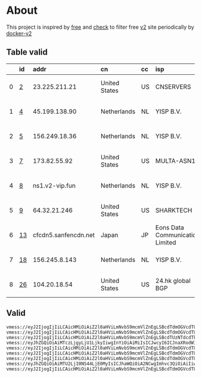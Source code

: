 
# About

This project is inspired by [free](https://github.com/freefq/free) and [check](https://github.com/yeahwu/check) to filter free [v2](https://github.com/v2fly/v2ray-core) site periodically by [docker-v2](https://hub.docker.com/r/v2ray/official)

    

## Table valid
|    | id                   | addr                 | cn            | cc   | isp                              | ip                                  | chatgpt          |
|---:|:---------------------|:---------------------|:--------------|:-----|:---------------------------------|:------------------------------------|:-----------------|
|  0 | [2](config/2.json)   | 23.225.211.21        | United States | US   | CNSERVERS                        | 23.225.57.210                       | Yes (Region: US) |
|  1 | [4](config/4.json)   | 45.199.138.90        | Netherlands   | NL   | YISP B.V.                        | 154.84.1.159                        | Yes (Region: NL) |
|  2 | [5](config/5.json)   | 156.249.18.36        | Netherlands   | NL   | YISP B.V.                        | 2a02:2a38:1:2796:ec4:7aff:fe81:7d76 | Yes (Region: US) |
|  3 | [7](config/7.json)   | 173.82.55.92         | United States | US   | MULTA-ASN1                       | 23.234.230.34                       | Yes (Region: US) |
|  4 | [8](config/8.json)   | ns1.v2-vip.fun       | Netherlands   | NL   | YISP B.V.                        | 154.84.1.230                        | Yes (Region: NL) |
|  5 | [9](config/9.json)   | 64.32.21.246         | United States | US   | SHARKTECH                        | 107.167.24.162                      | Yes (Region: US) |
|  6 | [13](config/13.json) | cfcdn5.sanfencdn.net | Japan         | JP   | Eons Data Communications Limited | 38.207.152.105                      | Yes (Region: US) |
|  7 | [18](config/18.json) | 156.245.8.143        | Netherlands   | NL   | YISP B.V.                        | 154.84.1.139                        | Yes (Region: NL) |
|  8 | [26](config/26.json) | 104.20.18.54         | United States | US   | 24.hk global BGP                 | 163.197.245.87                      | Yes (Region: US) |

## Valid
```
vmess://eyJ2IjogIjIiLCAicHMiOiAiZ2l0aHViLmNvbS9mcmVlZnEgLSBcdTdmOGVcdTU2ZmRcdTUyYTBcdTUyMjlcdTc5OGZcdTVjM2NcdTRlOWFcdTVkZGVcdTZkMWJcdTY3NDlcdTc3ZjZDZXJhTmV0d29ya3NcdTY1NzBcdTYzNmVcdTRlMmRcdTVmYzMgMiIsICJhZGQiOiAiMjMuMjI1LjIxMS4yMSIsICJwb3J0IjogIjQyOTQxIiwgInR5cGUiOiAibm9uZSIsICJpZCI6ICI0MTgwNDhhZi1hMjkzLTRiOTktOWIwYy05OGNhMzU4MGRkMjQiLCAiYWlkIjogIjY0IiwgIm5ldCI6ICJ0Y3AiLCAicGF0aCI6ICIvIiwgImhvc3QiOiAiIiwgInRscyI6ICIifQ==
vmess://eyJ2IjogIjIiLCAicHMiOiAiZ2l0aHViLmNvbS9mcmVlZnEgLSBcdTdmOGVcdTU2ZmRcdTUyYTBcdTUyMjlcdTc5OGZcdTVjM2NcdTRlOWFcdTVkZGVcdTU3MjNcdTRmNTVcdTU4NWVNVUxUQUNPTVx1NjczYVx1NjIzZiA0IiwgImFkZCI6ICI0NS4xOTkuMTM4LjkwIiwgInBvcnQiOiAiNDExNDQiLCAiaWQiOiAiMDc4ZWIyNGQtOGQxZC00ZmJkLWI5MTQtZWU1OGE4OTdhMzVlIiwgImFpZCI6ICI2NCIsICJzY3kiOiAiYXV0byIsICJuZXQiOiAidGNwIiwgInR5cGUiOiAibm9uZSIsICJob3N0IjogIiIsICJwYXRoIjogIi8iLCAidGxzIjogIiIsICJzbmkiOiAiIn0=
vmess://eyJ2IjogIjIiLCAicHMiOiAiZ2l0aHViLmNvbS9mcmVlZnEgLSBcdTUzNTdcdTk3NWVcdThjNmFcdTc2N2JcdTc3MDFcdTdlYTZcdTdmZjBcdTUxODVcdTY1YWZcdTU4MjFDbG91ZGlubm92YXRpb25cdTY1NzBcdTYzNmVcdTRlMmRcdTVmYzMgNSIsICJhZGQiOiAiMTU2LjI0OS4xOC4zNiIsICJwb3J0IjogIjQ4MjIyIiwgInR5cGUiOiAibm9uZSIsICJpZCI6ICI0MTgwNDhhZi1hMjkzLTRiOTktOWIwYy05OGNhMzU4MGRkMjQiLCAiYWlkIjogIjY0IiwgIm5ldCI6ICJ0Y3AiLCAicGF0aCI6ICIva3BseHZ3cyIsICJob3N0IjogIiIsICJ0bHMiOiAiIn0=
vmess://eyJhZGQiOiAiMTczLjgyLjU1LjkyIiwgInYiOiAiMiIsICJwcyI6ICJnaXRodWIuY29tL2ZyZWVmcSAtIFx1N2Y4ZVx1NTZmZFx1NTJhMFx1NTIyOVx1Nzk4Zlx1NWMzY1x1NGU5YVx1NWRkZVx1NmQxYlx1Njc0OVx1NzdmNk1VTFRBQ09NXHU2NTcwXHU2MzZlXHU0ZTJkXHU1ZmMzIDciLCAicG9ydCI6IDM0NDEyLCAiaWQiOiAiODI2MjBhNmUtZGJmZC00ZDU3LThhNTktOTAwNGE0YmI5ZTkyIiwgImFpZCI6ICI2NCIsICJuZXQiOiAidGNwIiwgInR5cGUiOiAiIiwgImhvc3QiOiAiIiwgInBhdGgiOiAiLyIsICJ0bHMiOiAiIn0=
vmess://eyJ2IjogIjIiLCAicHMiOiAiZ2l0aHViLmNvbS9mcmVlZnEgLSBcdTdmOGVcdTU2ZmRDbG91ZEZsYXJlXHU1MTZjXHU1M2Y4Q0ROXHU4MjgyXHU3MGI5IDgiLCAiYWRkIjogIm5zMS52Mi12aXAuZnVuIiwgInBvcnQiOiAiODAiLCAiaWQiOiAiNzg5ZGZhMGQtMjAyOC00ZDUzLWE0ZGItMjUyZWE3NWQ4NjNlIiwgImFpZCI6ICIwIiwgInNjeSI6ICJhdXRvIiwgIm5ldCI6ICJ3cyIsICJ0eXBlIjogIm5vbmUiLCAiaG9zdCI6ICJzc3JzdWIudjAxLnNzcnN1Yi5jb20iLCAicGF0aCI6ICIvYXBpL3YzL2Rvd25sb2FkLmdldEZpbGUiLCAidGxzIjogIiIsICJzbmkiOiAiIiwgImFscG4iOiAiIn0=
vmess://eyJ2IjogIjIiLCAicHMiOiAiZ2l0aHViLmNvbS9mcmVlZnEgLSBcdTdmOGVcdTU2ZmRcdTUyYTBcdTUyMjlcdTc5OGZcdTVjM2NcdTRlOWFcdTVkZGVcdTZkMWJcdTY3NDlcdTc3ZjZTaGFya3RlY2hcdTY1NzBcdTYzNmVcdTRlMmRcdTVmYzMgOSIsICJhZGQiOiAiNjQuMzIuMjEuMjQ2IiwgInBvcnQiOiAiNDQzMTMiLCAidHlwZSI6ICJub25lIiwgImlkIjogIjU3ZjkzZTkyLWViYjktNGYxNi05YmRjLTgyMjVkMjAxMDk5NSIsICJhaWQiOiAiNjQiLCAibmV0IjogInRjcCIsICJwYXRoIjogIi9wYXRoLzE2ODk1ODg0OTc3NjUiLCAiaG9zdCI6ICIiLCAidGxzIjogIiJ9
vmess://eyJ2IjogIjIiLCAicHMiOiAiZ2l0aHViLmNvbS9mcmVlZnEgLSBcdTdmOGVcdTU2ZmRDbG91ZEZsYXJlXHU4MjgyXHU3MGI5IDEzIiwgImFkZCI6ICJjZmNkbjUuc2FuZmVuY2RuLm5ldCIsICJwb3J0IjogIjIwNTIiLCAiaWQiOiAiODVjMzU5YmMtMjI0Ny00ZDgzLWEyOTQtNWQ3NzUyZGI1NjdmIiwgImFpZCI6ICIwIiwgInNjeSI6ICJhdXRvIiwgIm5ldCI6ICJ3cyIsICJ0eXBlIjogIm5vbmUiLCAiaG9zdCI6ICJqcDYuc2FuZmVuY2RuMi5jb20iLCAicGF0aCI6ICIvemgtY24iLCAidGxzIjogIiIsICJzbmkiOiAiIn0=
vmess://eyJhZGQiOiAiMTU2LjI0NS44LjE0MyIsICJhaWQiOiA2NCwgImhvc3QiOiAiIiwgImlkIjogIjYxOTMxMTZkLTk2ZjktNGQ3YS05YmU1LTViYjA2YTY5YWYwYiIsICJuZXQiOiAidGNwIiwgInBhdGgiOiAiLyIsICJwb3J0IjogNDkxNTUsICJwcyI6ICJnaXRodWIuY29tL2ZyZWVmcSAtIFx1OTk5OVx1NmUyZiAgMTgiLCAidGxzIjogIiIsICJ0eXBlIjogImF1dG8iLCAic2VjdXJpdHkiOiAiYXV0byIsICJza2lwLWNlcnQtdmVyaWZ5IjogdHJ1ZSwgInNuaSI6ICIifQ==
vmess://eyJ2IjogIjIiLCAicHMiOiAiZ2l0aHViLmNvbS9mcmVlZnEgLSBcdTdmOGVcdTU2ZmRDbG91ZEZsYXJlXHU1MTZjXHU1M2Y4Q0ROXHU4MjgyXHU3MGI5IDI2IiwgImFkZCI6ICIxMDQuMjAuMTguNTQiLCAicG9ydCI6ICIyMDk1IiwgImlkIjogIjhjNGU1ZTgzLThiZTItNDYzOC1lM2Y2LWEwOThlZTQ4NDE5MyIsICJhaWQiOiAiMCIsICJzY3kiOiAiYXV0byIsICJuZXQiOiAid3MiLCAidHlwZSI6ICJub25lIiwgImhvc3QiOiAiaGsud3loa2FhMC50ayIsICJwYXRoIjogIi9AaGthYTAiLCAidGxzIjogIiIsICJzbmkiOiAiIiwgImFscG4iOiAiIn0=
```

